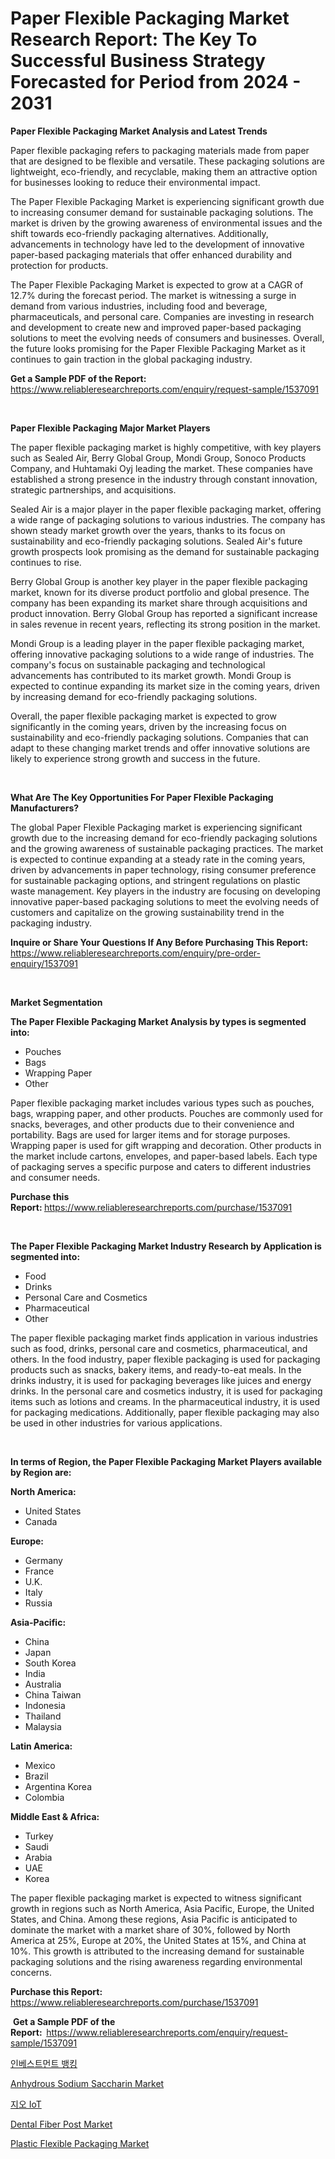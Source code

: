 <p><h1>Paper Flexible Packaging Market Research Report: The Key To Successful Business Strategy Forecasted for Period from 2024 - 2031</h1></p><p><strong>Paper Flexible Packaging Market Analysis and Latest Trends</strong></p>
<p><p>Paper flexible packaging refers to packaging materials made from paper that are designed to be flexible and versatile. These packaging solutions are lightweight, eco-friendly, and recyclable, making them an attractive option for businesses looking to reduce their environmental impact.</p><p>The Paper Flexible Packaging Market is experiencing significant growth due to increasing consumer demand for sustainable packaging solutions. The market is driven by the growing awareness of environmental issues and the shift towards eco-friendly packaging alternatives. Additionally, advancements in technology have led to the development of innovative paper-based packaging materials that offer enhanced durability and protection for products.</p><p>The Paper Flexible Packaging Market is expected to grow at a CAGR of 12.7% during the forecast period. The market is witnessing a surge in demand from various industries, including food and beverage, pharmaceuticals, and personal care. Companies are investing in research and development to create new and improved paper-based packaging solutions to meet the evolving needs of consumers and businesses. Overall, the future looks promising for the Paper Flexible Packaging Market as it continues to gain traction in the global packaging industry.</p></p>
<p><strong>Get a Sample PDF of the Report:&nbsp;</strong> <a href="https://www.reliableresearchreports.com/enquiry/request-sample/1537091">https://www.reliableresearchreports.com/enquiry/request-sample/1537091</a></p>
<p>&nbsp;</p>
<p><strong>Paper Flexible Packaging Major Market Players</strong></p>
<p><p>The paper flexible packaging market is highly competitive, with key players such as Sealed Air, Berry Global Group, Mondi Group, Sonoco Products Company, and Huhtamaki Oyj leading the market. These companies have established a strong presence in the industry through constant innovation, strategic partnerships, and acquisitions.</p><p>Sealed Air is a major player in the paper flexible packaging market, offering a wide range of packaging solutions to various industries. The company has shown steady market growth over the years, thanks to its focus on sustainability and eco-friendly packaging solutions. Sealed Air's future growth prospects look promising as the demand for sustainable packaging continues to rise.</p><p>Berry Global Group is another key player in the paper flexible packaging market, known for its diverse product portfolio and global presence. The company has been expanding its market share through acquisitions and product innovation. Berry Global Group has reported a significant increase in sales revenue in recent years, reflecting its strong position in the market.</p><p>Mondi Group is a leading player in the paper flexible packaging market, offering innovative packaging solutions to a wide range of industries. The company's focus on sustainable packaging and technological advancements has contributed to its market growth. Mondi Group is expected to continue expanding its market size in the coming years, driven by increasing demand for eco-friendly packaging solutions.</p><p>Overall, the paper flexible packaging market is expected to grow significantly in the coming years, driven by the increasing focus on sustainability and eco-friendly packaging solutions. Companies that can adapt to these changing market trends and offer innovative solutions are likely to experience strong growth and success in the future.</p></p>
<p>&nbsp;</p>
<p><strong>What Are The Key Opportunities For Paper Flexible Packaging Manufacturers?</strong></p>
<p><p>The global Paper Flexible Packaging market is experiencing significant growth due to the increasing demand for eco-friendly packaging solutions and the growing awareness of sustainable packaging practices. The market is expected to continue expanding at a steady rate in the coming years, driven by advancements in paper technology, rising consumer preference for sustainable packaging options, and stringent regulations on plastic waste management. Key players in the industry are focusing on developing innovative paper-based packaging solutions to meet the evolving needs of customers and capitalize on the growing sustainability trend in the packaging industry.</p></p>
<p><strong>Inquire or Share Your Questions If Any Before Purchasing This Report:</strong> <a href="https://www.reliableresearchreports.com/enquiry/pre-order-enquiry/1537091">https://www.reliableresearchreports.com/enquiry/pre-order-enquiry/1537091</a></p>
<p>&nbsp;</p>
<p><strong>Market Segmentation</strong></p>
<p><strong>The Paper Flexible Packaging Market Analysis by types is segmented into:</strong></p>
<p><ul><li>Pouches</li><li>Bags</li><li>Wrapping Paper</li><li>Other</li></ul></p>
<p><p>Paper flexible packaging market includes various types such as pouches, bags, wrapping paper, and other products. Pouches are commonly used for snacks, beverages, and other products due to their convenience and portability. Bags are used for larger items and for storage purposes. Wrapping paper is used for gift wrapping and decoration. Other products in the market include cartons, envelopes, and paper-based labels. Each type of packaging serves a specific purpose and caters to different industries and consumer needs.</p></p>
<p><strong>Purchase this Report:&nbsp;</strong><a href="https://www.reliableresearchreports.com/purchase/1537091">https://www.reliableresearchreports.com/purchase/1537091</a></p>
<p>&nbsp;</p>
<p><strong>The Paper Flexible Packaging Market Industry Research by Application is segmented into:</strong></p>
<p><ul><li>Food</li><li>Drinks</li><li>Personal Care and Cosmetics</li><li>Pharmaceutical</li><li>Other</li></ul></p>
<p><p>The paper flexible packaging market finds application in various industries such as food, drinks, personal care and cosmetics, pharmaceutical, and others. In the food industry, paper flexible packaging is used for packaging products such as snacks, bakery items, and ready-to-eat meals. In the drinks industry, it is used for packaging beverages like juices and energy drinks. In the personal care and cosmetics industry, it is used for packaging items such as lotions and creams. In the pharmaceutical industry, it is used for packaging medications. Additionally, paper flexible packaging may also be used in other industries for various applications.</p></p>
<p>&nbsp;</p>
<p><strong>In terms of Region, the Paper Flexible Packaging Market Players available by Region are:</strong></p>
<p>
    <p> <strong> North America: </strong>
        <ul>
            <li>United States</li>
            <li>Canada</li>
        </ul>
        </p> 
    <p> <strong> Europe: </strong>
        <ul>
            <li>Germany</li>
            <li>France</li>
            <li>U.K.</li>
            <li>Italy</li>
            <li>Russia</li>
        </ul>
        </p> 
    <p> <strong> Asia-Pacific: </strong>
        <ul>
            <li>China</li>
            <li>Japan</li>
            <li>South Korea</li>
            <li>India</li>
            <li>Australia</li>
            <li>China Taiwan</li>
            <li>Indonesia</li>
            <li>Thailand</li>
            <li>Malaysia</li>
        </ul>
        </p> 
    <p> <strong> Latin America: </strong>
        <ul>
            <li>Mexico</li>
            <li>Brazil</li>
            <li>Argentina Korea</li>
            <li>Colombia</li>
        </ul>
        </p> 
    <p> <strong> Middle East & Africa: </strong>
        <ul>
            <li>Turkey</li>
            <li>Saudi</li>
            <li>Arabia</li>
            <li>UAE</li>
            <li>Korea</li>
        </ul>
    </p>
    </p>
<p><p>The paper flexible packaging market is expected to witness significant growth in regions such as North America, Asia Pacific, Europe, the United States, and China. Among these regions, Asia Pacific is anticipated to dominate the market with a market share of 30%, followed by North America at 25%, Europe at 20%, the United States at 15%, and China at 10%. This growth is attributed to the increasing demand for sustainable packaging solutions and the rising awareness regarding environmental concerns.</p></p>
<p><strong>Purchase this Report: </strong><a href="https://www.reliableresearchreports.com/purchase/1537091">https://www.reliableresearchreports.com/purchase/1537091</a></p>
<p>&nbsp;<strong>Get a Sample PDF of the Report:&nbsp;&nbsp;</strong><a href="https://www.reliableresearchreports.com/enquiry/request-sample/1537091">https://www.reliableresearchreports.com/enquiry/request-sample/1537091</a></p>
<p><strong></strong></p>
<p><p><a href="https://medium.com/@pepo3k/%ED%88%AC%EC%9E%90%EC%9D%80%ED%96%89-%EC%8B%9C%EC%9E%A5-%EC%9D%B8%EC%82%AC%EC%9D%B4%ED%8A%B8-%EC%8B%9C%EC%9E%A5-%EB%8F%99%ED%96%A5-%EC%84%B1%EC%9E%A5-2024%EB%85%84%EB%B6%80%ED%84%B0-2031%EB%85%84%EA%B9%8C%EC%A7%80-%EC%98%88%EC%B8%A1-6c87b289bf2a">인베스트먼트 뱅킹</a></p><p><a href="https://issuu.com/reportprime-2/docs/anhydrous-sodium-saccharin-market-size-2030.pptx">Anhydrous Sodium Saccharin Market</a></p><p><a href="https://medium.com/@witoldadamczyk1904/%ED%99%94%EC%A7%80%EC%97%AD-iot-%EC%8B%9C%EC%9E%A5-%EA%B7%9C%EB%AA%A8-%EB%B0%8F-%EC%8B%9C%EC%9E%A5-%EB%8F%99%ED%96%A5-%EC%99%84%EC%A0%84%ED%95%9C-%EC%82%B0%EC%97%85-%EA%B0%9C%EC%9A%94-2024%EB%85%84%EB%B6%80%ED%84%B0-2031%EB%85%84%EA%B9%8C%EC%A7%80-898a3893058f">지오 IoT</a></p><p><a href="https://github.com/josesg55/Market-Research-Report-List-1/blob/main/dental-fiber-post-market.md">Dental Fiber Post Market</a></p><p><a href="https://github.com/mancsybtousav/Market-Research-Report-List-1/blob/main/plastic-flexible-packaging-market.md">Plastic Flexible Packaging Market</a></p></p>